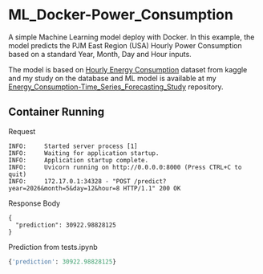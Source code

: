 # ML_Docker-Power_Consumption
A simple Machine Learning model deploy with Docker. In this example, the model predicts the PJM East Region (USA) Hourly Power Consumption based on a standard Year, Month, Day and Hour inputs.

The model is based on [Hourly Energy Consumption](https://www.kaggle.com/datasets/robikscube/hourly-energy-consumption) dataset from kaggle and my study on the database and ML model is available at my [Energy_Consumption-Time_Series_Forecasting_Study](https://github.com/diegokurashima/Energy_Consumption-Time_Series_Forecasting_Study) repository.

## Container Running
Request
```
INFO:     Started server process [1]
INFO:     Waiting for application startup.
INFO:     Application startup complete.
INFO:     Uvicorn running on http://0.0.0.0:8000 (Press CTRL+C to quit)
INFO:     172.17.0.1:34328 - "POST /predict?year=2026&month=5&day=12&hour=8 HTTP/1.1" 200 OK
```

Response Body
```
{
  "prediction": 30922.98828125
}
```

Prediction from tests.ipynb
```python
{'prediction': 30922.98828125}
```
